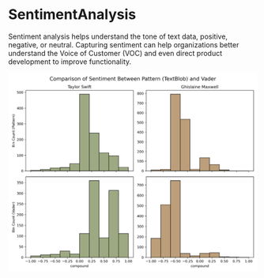 # SentimentAnalysis
 
Sentiment analysis helps understand the tone of text data, positive, negative, or neutral. Capturing sentiment can help organizations better understand the Voice of Customer (VOC) and even direct product development to improve functionality.

![Histograms](sentiment_all.png)
